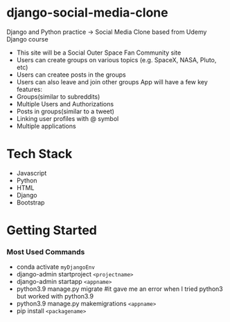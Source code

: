 # django-social-media-clone

Django and Python practice -> Social Media Clone based from Udemy Django course

- This site will be a Social Outer Space Fan Community site
- Users can create groups on various topics (e.g. SpaceX, NASA, Pluto, etc)
- Users can createe posts in the groups
- Users can also leave and join other groups
  App will have a few key features:
- Groups(similar to subreddits)
- Multiple Users and Authorizations
- Posts in groups(similar to a tweet)
- Linking user profiles with @ symbol
- Multiple applications

# Tech Stack

- Javascript
- Python
- HTML
- Django
- Bootstrap

# Getting Started

### Most Used Commands

- conda activate `myDjangoEnv`
- django-admin startproject `<projectname>`
- django-admin startapp `<appname>`
- python3.9 manage.py migrate #it gave me an error when I tried python3 but worked with python3.9
- python3.9 manage.py makemigrations `<appname>`
- pip install `<packagename>`
